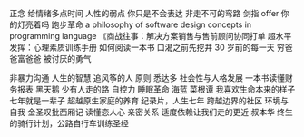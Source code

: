正念
给情绪多点时间
人性的弱点
你只是不会表达
非走不可的弯路
剑指 offer
你的灯亮着吗
跑步革命
a philosophy of software design
concepts in programming language
《商战往事：解决方案销售与售前顾问协同打单
超水平发挥：心理素质训练手册
如何阅读一本书
口渴之前先挖井
30 岁前的每一天
穷爸爸富爸爸
被讨厌的勇气

非暴力沟通
人生的智慧
追风筝的人
原则
悉达多
社会性与人格发展
一本书读懂财务报表
黑天鹅
少有人走的路
自控力
睡眠革命
海蓝
菜根谭
我喜欢生命本来的样子
七年就是一辈子
超越原生家庭的养育
纪录片，人生七年
跨越边界的社区
环境与自我
金圣叹批西厢记
读懂恋人心
亲密关系
适度依赖让我们走的更近
叔本华
终生的骑行计划，公路自行车训练圣经
